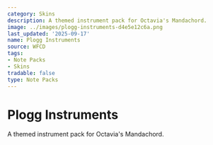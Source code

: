 ```yaml
---
category: Skins
description: A themed instrument pack for Octavia's Mandachord.
image: ../images/plogg-instruments-d4e5e12c6a.png
last_updated: '2025-09-17'
name: Plogg Instruments
source: WFCD
tags:
- Note Packs
- Skins
tradable: false
type: Note Packs
---
```


# Plogg Instruments

A themed instrument pack for Octavia's Mandachord.


